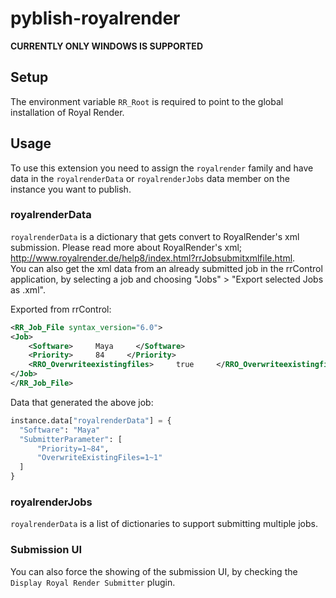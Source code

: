 # pyblish-royalrender

**CURRENTLY ONLY WINDOWS IS SUPPORTED**

## Setup

The environment variable ```RR_Root``` is required to point to the global installation of Royal Render.

## Usage

To use this extension you need to assign the ```royalrender``` family and have data in the ```royalrenderData``` or ```royalrenderJobs``` data member on the instance you want to publish.

### royalrenderData
```royalrenderData``` is a dictionary that gets convert to RoyalRender's xml submission. Please read more about RoyalRender's xml; http://www.royalrender.de/help8/index.html?rrJobsubmitxmlfile.html.   
You can also get the xml data from an already submitted job in the rrControl application, by selecting a job and choosing "Jobs" > "Export selected Jobs as .xml".

Exported from rrControl:

```xml
<RR_Job_File syntax_version="6.0">
<Job>
    <Software>     Maya     </Software>
    <Priority>     84     </Priority>
    <RRO_Overwriteexistingfiles>     true     </RRO_Overwriteexistingfiles>
</Job>
</RR_Job_File>
```

Data that generated the above job:

```python
instance.data["royalrenderData"] = {
  "Software": "Maya"
  "SubmitterParameter": [
      "Priority=1~84",
      "OverwriteExistingFiles=1~1"
  ]
}
```

### royalrenderJobs
```royalrenderData``` is a list of dictionaries to support submitting multiple jobs.

### Submission UI
You can also force the showing of the submission UI, by checking the ```Display Royal Render Submitter``` plugin.
